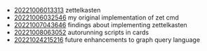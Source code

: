- [20221006013313](/zet/20221006013313/README.md) zettelkasten
- [20221006032546](/zet/20221006032546/README.md) my original implementation of zet cmd
- [20221007043646](/zet/20221007043646/README.md) findings about implementing zettelkasten
- [20221008063052](/zet/20221008063052/README.md) autorunning scripts in cards
- [20221024215216](/zet/20221024215216/README.md) future enhancements to graph query language
